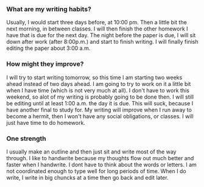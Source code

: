 ### What are my writing habits?

Usually, I would start three days before, at 10:00 pm. Then a little bit the next morning, in between classes. I will then finish the other homework I have that is due for the next day. The night before the paper is due, I will sit down after work (after 8:00p.m.) and start to finish writing. I will finally finish editing the paper about 3:00 a.m.

### How might they improve?

I will try to start writing tomorrow, so this time I am starting two weeks ahead instead of two days ahead. I am going to try to work on it a little bit when I have time (which is not very much at all). I don't have to work this weekend, so alot of my writing is probably going to be done then. I will still be editing until at least 1:00 a.m. the day it is due. This will suck, because I have another final to study for. My writing will improve when I run away to become a hermit, then I won't have any social obligations, or classes. I will just have time to do homework.

### One strength

I usually make an outline and then just sit and write most of the way through. I like to handwrite because my thoughts flow out much better and faster when I handwrite. I dont have to think about the words or letters. I am not coordinated enough to type well for long periods of time. When I do write, I write in big chuncks at a time then go back and edit later. 
